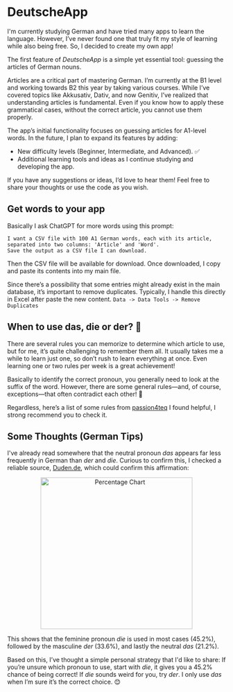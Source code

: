 # DeutscheApp

I'm currently studying German and have tried many apps to learn the language. However, I’ve never found one that truly fit my style of learning while also being free. So, I decided to create my own app!

The first feature of *DeutscheApp* is a simple yet essential tool: guessing the articles of German nouns.

Articles are a critical part of mastering German. I’m currently at the B1 level and working towards B2 this year by taking various courses. While I’ve covered topics like Akkusativ, Dativ, and now Genitiv, I’ve realized that understanding articles is fundamental. Even if you know how to apply these grammatical cases, without the correct article, you cannot use them properly.

The app’s initial functionality focuses on guessing articles for A1-level words. In the future, I plan to expand its features by adding:
- New difficulty levels (Beginner, Intermediate, and Advanced). ✅
- Additional learning tools and ideas as I continue studying and developing the app.

If you have any suggestions or ideas, I’d love to hear them! Feel free to share your thoughts or use the code as you wish.

## Get words to your app
Basically I ask ChatGPT for more words using this prompt:
```
I want a CSV file with 100 A1 German words, each with its article, separated into two columns: 'Article' and 'Word'.
Save the output as a CSV file I can download.
```
Then the CSV file will be available for download. Once downloaded, I copy and paste its contents into my main file. 

Since there’s a possibility that some entries might already exist in the main database, it’s important to remove duplicates. Typically, I handle this directly in Excel after paste the new content.
``` Data -> Data Tools -> Remove Duplicates ```

## When to use das, die or der? 🤔
There are several rules you can memorize to determine which article to use, but for me, it’s quite challenging to remember them all. It usually takes me a while to learn just one, so don’t rush to learn everything at once. Even learning one or two rules per week is a great achievement! 

Basically to identify the correct pronoun, you generally need to look at the suffix of the word. However, there are some general rules—and, of course, exceptions—that often contradict each other! 🤯

Regardless, here’s a list of some rules from [passion4teq](https://www.passion4teq.com/articles/der-die-das-gender-article-rules/) I found helpful, I strong recommend you to check it.

## Some Thoughts (German Tips)
I've already read somewhere that the neutral pronoun *das* appears far less frequently in German than *der* and *die*. Curious to confirm this, I checked a reliable source, [Duden.de](https://www.duden.de/sprachwissen/sprachratgeber/Die-Verteilung-der-Artikel-Genusangabe-im-Rechtschreibduden), which could confirm this affirmation:

<p align="center">
  <img src="https://raw.githubusercontent.com/gboaventura93/DeutscheApp/main/percentage.png" alt="Percentage Chart" width="350">
</p>


This shows that the feminine pronoun *die* is used in most cases (45.2%), followed by the masculine *der* (33.6%), and lastly the neutral *das* (21.2%).

Based on this, I’ve thought a simple personal strategy that I'd like to share:
If you’re unsure which pronoun to use, start with *die*, it gives you a 45.2% chance of being correct! If *die* sounds weird for you, try *der*. I only use *das* when I’m sure it’s the correct choice. 😊

